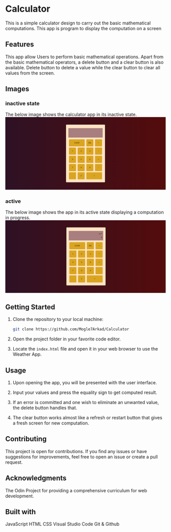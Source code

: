 # Calculator
This is a simple calculator design to carry out the basic mathematical computations. This app is program to display the computation on a screen

## Features
This app allow Users to perform basic mathematical operations. Apart from the basic mathematical operators, a delete button and a clear button is also available. Delete button to delete a value while the clear button to clear all values from the screen.

## Images

### inactive state
The below image shows the calculator app in its inactive state.
![](./img/inactive.png)

### active
The below image shows the app in its active state displaying a computation in progress.
![](./img/active.png)


## Getting Started

1. Clone the repository to your local machine:

   ```bash
   git clone https://github.com/Mogle7Arkad/Calculator
   ```

2. Open the project folder in your favorite code editor.

3. Locate the `index.html` file and open it in your web browser to use the Weather App.

## Usage

1. Upon opening the app, you will be presented with the user interface.

2. Input your values and press the equality sign to get computed result.

3. If an error is committed and one wish to eliminate an unwanted value, the delete button handles that.

4. The clear button works almost like a refresh or restart button that gives a fresh screen for new computation.

## Contributing

This project is open for contributions. If you find any issues or have suggestions for improvements, feel free to open an issue or create a pull request.

## Acknowledgments

The Odin Project for providing a comprehensive curriculum for web development.

## Built with

JavaScript
HTML
CSS
Visual Studio Code
Git & Github